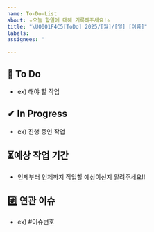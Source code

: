 ```yaml
---
name: To-Do-List
about: ⭐오늘 할일에 대해 기록해주세요!⭐
title: "\U0001F4C5[ToDo] 2025/[월]/[일] [이름]"
labels: 
assignees: ''

---
```


## 📌 To Do
- ex) 해야 할 작업


## ✔ In Progress
-  ex) 진행 중인 작업


## ⏳예상 작업 기간
- 언제부터 언제까지 작업할 예상이신지 알려주세요!!


## #️⃣ 연관 이슈 
- ex) #이슈번호 
